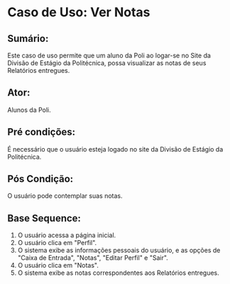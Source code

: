 # Caso de Uso: Ver Notas

## Sumário: 
Este caso de uso permite que um aluno da Poli ao logar-se no Site da Divisão de Estágio da Politécnica, possa visualizar as notas de seus Relatórios entregues.

## Ator:
Alunos da Poli.

## Pré condições:
É necessário que o usuário esteja logado no site da Divisão de Estágio da Politécnica.

## Pós Condição:
O usuário pode contemplar suas notas.

## Base Sequence:
1. O usuário acessa a página inicial.
2. O usuário clica em "Perfil".
3. O sistema exibe as informações pessoais do usuário, e as opções de "Caixa de Entrada", "Notas", "Editar Perfil" e "Sair".
4. O usuário clica em "Notas".
5. O sistema exibe as notas correspondentes aos Relatórios entregues.
